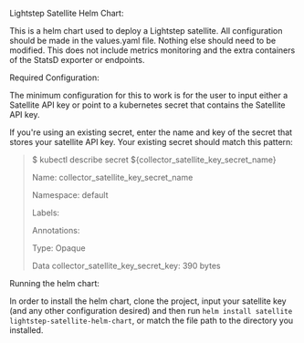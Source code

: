 Lightstep Satellite Helm Chart:

This is a helm chart used to deploy a Lightstep satellite.  All configuration should be made in the values.yaml file.  Nothing else should need to be modified.  This does not include metrics monitoring and the extra containers of the StatsD exporter or endpoints.

Required Configuration:

The minimum configuration for this to work is for the user to input either a Satellite API key or point to a kubernetes secret that contains the Satellite API key.

If you're using an existing secret, enter the name and key of the secret that stores your satellite API key.  Your existing secret should match this pattern:

 > $ kubectl describe secret ${collector_satellite_key_secret_name}
 >
 > Name:         collector_satellite_key_secret_name
 >
 > Namespace:    default
 >
 > Labels:       <none>
 >
 > Annotations:  <none>
 >
 > Type:  Opaque
 >
 > Data
 > collector_satellite_key_secret_key:  390 bytes


Running the helm chart:

In order to install the helm chart, clone the project, input your satellite key (and any other configuration desired) and then run  `helm install satellite lightstep-satellite-helm-chart`, or match the file path to the directory you installed.
